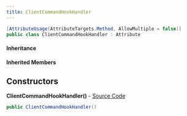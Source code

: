 ```yaml
---
title: ClientCommandHookHandler
---
```


```csharp
[AttributeUsage(AttributeTargets.Method, AllowMultiple = false)]
public class ClientCommandHookHandler : Attribute
```

#### Inheritance

#### Inherited Members

## Constructors

**ClientCommandHookHandler()** - [Source Code](https://github.com/swiftly-solution/swiftlys2/blob/master/managed/src/SwiftlyS2.Shared/Modules/Commands/Attributes/ClientCommandHookHandlerAttribute.cs#L6)

```csharp
public ClientCommandHookHandler()
```

